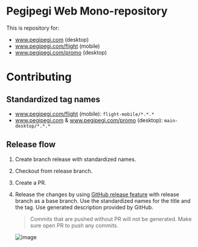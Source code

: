 # Pegipegi Web Mono-repository

This is repository for:
- www.pegipegi.com (desktop)
- www.pegipegi.com/flight (mobile)
- www.pegipegi.com/promo (desktop)

# Contributing

## Standardized tag names

- www.pegipegi.com/flight (mobile): `flight-mobile/*.*.*`
- www.pegipegi.com & www.pegipegi.com/promo (desktop): `main-desktop/*.*.*`

## Release flow

1. Create branch release with standardized names.
2. Checkout from release branch.
3. Create a PR.
4. Release the changes by using [GitHub release feature](https://docs.github.com/en/repositories/releasing-projects-on-github/managing-releases-in-a-repository) with release branch as a base branch. Use the standardized names for the title and the tag. Use generated description provided by GitHub.

   > Commits that are pushed without PR will not be generated. Make sure open PR to push any commits.
   
   ![image](https://github.com/pegipegi/web-pegipegi/assets/25078249/1a14018d-8bec-45be-8f7a-7a7d73822d28)
